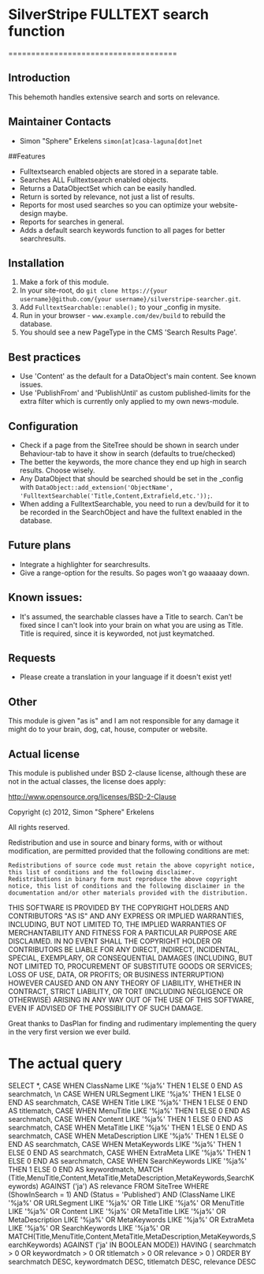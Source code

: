 # SilverStripe FULLTEXT search function
=====================================

## Introduction

This behemoth handles extensive search and sorts on relevance.

## Maintainer Contacts

* Simon "Sphere" Erkelens `simon[at]casa-laguna[dot]net`

##Features

* Fulltextsearch enabled objects are stored in a separate table.
* Searches ALL Fulltextsearch enabled objects.
* Returns a DataObjectSet which can be easily handled.
* Return is sorted by relevance, not just a list of results.
* Reports for most used searches so you can optimize your website-design maybe.
* Reports for searches in general.
* Adds a default search keywords function to all pages for better searchresults.

## Installation

 1.  Make a fork of this module.
 2.  In your site-root, do `git clone https://{your username}@github.com/{your username}/silverstripe-searcher.git`. 
 3.  Add `FulltextSearchable::enable();` to your _config in mysite. 
 4.  Run in your browser - `www.example.com/dev/build` to rebuild the database. 
 5.  You should see a new PageType in the CMS 'Search Results Page'.

## Best practices

* Use 'Content' as the default for a DataObject's main content. See known issues.
* Use 'PublishFrom' and 'PublishUntil' as custom published-limits for the extra filter which is currently only applied to my own news-module.

## Configuration

* Check if a page from the SiteTree should be shown in search under Behaviour-tab to have it show in search (defaults to true/checked)
* The better the keywords, the more chance they end up high in search results. Choose wisely.
* Any DataObject that should be searched should be set in the _config with `DataObject::add_extension('ObjectName', 'FulltextSearchable('Title,Content,Extrafield,etc.'));`.
* When adding a FulltextSearchable, you need to run a dev/build for it to be recorded in the SearchObject and have the fulltext enabled in the database.

## Future plans

* Integrate a highlighter for searchresults.
* Give a range-option for the results. So pages won't go waaaaay down.

## Known issues:

* It's assumed, the searchable classes have a Title to search. Can't be fixed since I can't look into your brain on what you are using as Title. Title is required, since it is keyworded, not just keymatched.

## Requests

* Please create a translation in your language if it doesn't exist yet!

## Other

This module is given "as is" and I am not responsible for any damage it might do to your brain, dog, cat, house, computer or website.

## Actual license

This module is published under BSD 2-clause license, although these are not in the actual classes, the license does apply:

http://www.opensource.org/licenses/BSD-2-Clause

Copyright (c) 2012, Simon "Sphere" Erkelens

All rights reserved.

Redistribution and use in source and binary forms, with or without modification, are permitted provided that the following conditions are met:

    Redistributions of source code must retain the above copyright notice, this list of conditions and the following disclaimer.
    Redistributions in binary form must reproduce the above copyright notice, this list of conditions and the following disclaimer in the documentation and/or other materials provided with the distribution.

THIS SOFTWARE IS PROVIDED BY THE COPYRIGHT HOLDERS AND CONTRIBUTORS "AS IS" AND ANY EXPRESS OR IMPLIED WARRANTIES, INCLUDING, BUT NOT LIMITED TO, THE IMPLIED WARRANTIES OF MERCHANTABILITY AND FITNESS FOR A PARTICULAR PURPOSE ARE DISCLAIMED. IN NO EVENT SHALL THE COPYRIGHT HOLDER OR CONTRIBUTORS BE LIABLE FOR ANY DIRECT, INDIRECT, INCIDENTAL, SPECIAL, EXEMPLARY, OR CONSEQUENTIAL DAMAGES (INCLUDING, BUT NOT LIMITED TO, PROCUREMENT OF SUBSTITUTE GOODS OR SERVICES; LOSS OF USE, DATA, OR PROFITS; OR BUSINESS INTERRUPTION) HOWEVER CAUSED AND ON ANY THEORY OF LIABILITY, WHETHER IN CONTRACT, STRICT LIABILITY, OR TORT (INCLUDING NEGLIGENCE OR OTHERWISE) ARISING IN ANY WAY OUT OF THE USE OF THIS SOFTWARE, EVEN IF ADVISED OF THE POSSIBILITY OF SUCH DAMAGE.

Great thanks to DasPlan for finding and rudimentary implementing the query in the very first version we ever build.

# The actual query

SELECT *, 
CASE WHEN ClassName LIKE '%ja%' THEN 1 ELSE 0 END AS searchmatch, \n
CASE WHEN URLSegment LIKE '%ja%' THEN 1 ELSE 0 END AS searchmatch, 
CASE WHEN Title LIKE '%ja%' THEN 1 ELSE 0 END AS titlematch, 
CASE WHEN MenuTitle LIKE '%ja%' THEN 1 ELSE 0 END AS searchmatch, 
CASE WHEN Content LIKE '%ja%' THEN 1 ELSE 0 END AS searchmatch, 
CASE WHEN MetaTitle LIKE '%ja%' THEN 1 ELSE 0 END AS searchmatch, 
CASE WHEN MetaDescription LIKE '%ja%' THEN 1 ELSE 0 END AS searchmatch, 
CASE WHEN MetaKeywords LIKE '%ja%' THEN 1 ELSE 0 END AS searchmatch, 
CASE WHEN ExtraMeta LIKE '%ja%' THEN 1 ELSE 0 END AS searchmatch, 
CASE WHEN SearchKeywords LIKE '%ja%' THEN 1 ELSE 0 END AS keywordmatch, 
MATCH (Title,MenuTitle,Content,MetaTitle,MetaDescription,MetaKeywords,SearchKeywords) AGAINST ('ja') AS relevance 
FROM SiteTree WHERE (ShowInSearch = 1) AND (Status = 'Published') AND (ClassName LIKE '%ja%' OR URLSegment LIKE '%ja%' OR Title LIKE '%ja%' OR MenuTitle LIKE '%ja%' OR Content LIKE '%ja%' OR MetaTitle LIKE '%ja%' OR MetaDescription LIKE '%ja%' OR MetaKeywords LIKE '%ja%' OR ExtraMeta LIKE '%ja%' OR SearchKeywords LIKE '%ja%' OR MATCH(Title,MenuTitle,Content,MetaTitle,MetaDescription,MetaKeywords,SearchKeywords) AGAINST ('ja' IN BOOLEAN MODE)) 
HAVING ( searchmatch > 0 OR keywordmatch > 0 OR titlematch > 0 OR relevance > 0 ) 
ORDER BY searchmatch DESC, keywordmatch DESC, titlematch DESC, relevance DESC